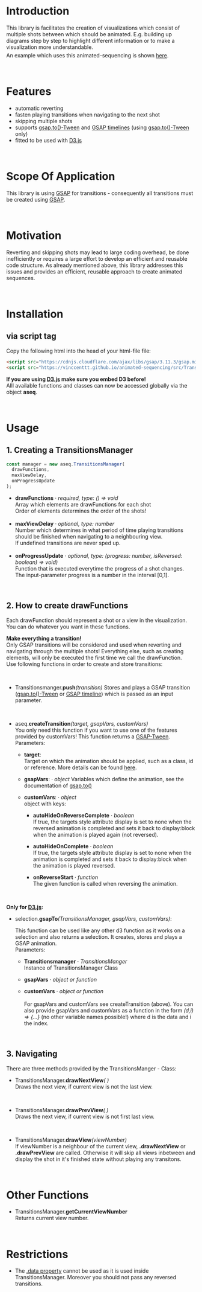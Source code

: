 # **Introduction**

This library is facilitates the creation of visualizations which consist of multiple shots between which should be animated. E.g. building up diagrams step by step to highlight different information or to make a visualization more understandable.
<br style='display:block; content: ""; margin-top:5px'/>
An example which uses this animated-sequencing is shown [here](https://vinccenttt.github.io/anomalies/).

<br/>

# **Features**

- automatic reverting
- fasten playing transitions when navigating to the next shot
- skipping multiple shots
- supports [gsap.to()-Tween](<https://greensock.com/docs/v3/GSAP/gsap.to()>) and [GSAP timelines](https://greensock.com/docs/v3/GSAP/Timeline) (using [gsap.to()-Tween](<https://greensock.com/docs/v3/GSAP/gsap.to()>) only)
- fitted to be used with [D3.js](https://d3js.org/)

<br/>

# **Scope Of Application**

This library is using [GSAP](https://greensock.com/) for transitions - consequently all transitions must be created using [GSAP](https://greensock.com/).

<br/>

# **Motivation**

Reverting and skipping shots may lead to large coding overhead, be done inefficiently or requires a large effort to develop an efficient and reusable code structure. As already mentioned above, this library addresses this issues and provides an efficient, reusable approach to create animated sequences.

<br/>

# **Installation**

## via script tag

Copy the following html into the head of your html-file file:

```html
<script src="https://cdnjs.cloudflare.com/ajax/libs/gsap/3.11.3/gsap.min.js"></script>
<script src="https://vinccenttt.github.io/animated-sequencing/src/TransitionsManager.js"></script>
```

**If you are using [D3.js](https://d3js.org/) make sure you embed D3 before!**  
Alll available functions and classes can now be accessed globally via the object **aseq**.

<br/>

# **Usage**

## 1. Creating a TransitionsManager

```js
const manager = new aseq.TransitionsManager(
  drawFunctions,
  maxViewDelay,
  onProgressUpdate
);
```

- **drawFunctions** · _required, type: () => void_  
  Array which elements are drawFunctions for each shot  
  Order of elements determines the order of the shots!  
  <br/>
- **maxViewDelay** · _optional, type: number_  
  Number which determines in what period of time playing transitions should be finished when navigating to a neighbouring view.  
  If undefined transitions are never sped up.  
  <br/>
- **onProgressUpdate** · _optional, type: (progress: number, isReversed: boolean) => void)_  
  Function that is executed everytime the progress of a shot changes.  
  The input-parameter progress is a number in the interval [0,1].

<br/>

## 2. How to create drawFunctions

Each drawFunction should represent a shot or a view in the visualization. You can do whatever you want in these functions.

**Make everything a transition!**  
 Only GSAP transitions will be considered and used when reverting and navigating through the multiple shots! Everything else, such as creating elements, will only be executed the first time we call the drawFunction.  
Use following functions in order to create and store transitions:

<br/>

- Transitionsmanger.**push**_(transition)_
  Stores and plays a GSAP transition ([gsap.to()-Tween](<https://greensock.com/docs/v3/GSAP/gsap.to()>) or [GSAP timeline](https://greensock.com/docs/v3/GSAP/Timeline)) which is passed as an input parameter.

<br/>

- aseq.**createTransition**_(target, gsapVars, customVars)_  
  You only need this function if you want to use one of the features provided by customVars! This function returns a [GSAP-Tween](https://greensock.com/docs/v3/GSAP/Tween).  
  Parameters:



    - **target**:  
    Target on which the animation should be applied, such as a class, id or reference. More details can be found [here](<https://greensock.com/docs/v3/GSAP/gsap.to()>).
        
    - **gsapVars**: · _object_
    Variables which define the animation, see the documentation of [gsap.to()](<https://greensock.com/docs/v3/GSAP/gsap.to()>)
    - **customVars**: · _object_  
    object with keys:

        - **autoHideOnReverseComplete** · _boolean_  
            If true, the targets style attribute display is set to none when the reversed animation is completed and sets it back to display:block when the animation is played again (not reversed).

        - **autoHideOnComplete** · _boolean_  
            If true, the targets style attribute display is set to none when the animation is completed and sets it back to display:block when the animation is played reversed.

        - **onReverseStart** · _function_  
            The given function is called when reversing the animation.

<br/>

**Only for [D3.js](https://d3js.org/):**

- selection.**gsapTo**_(TransitionsManager, gsapVars, customVars)_:

  This function can be used like any other d3 function as it works on a selection and also returns a selection. It creates, stores and plays a GSAP animation.  
   Parameters:

  - **Transitionsmanager** · _TransitionsManger_  
    Instance of TransitionsManager Class

  - **gsapVars** · _object or function_

  - **customVars** · _object or function_
    <br/>  
    For gsapVars and customVars see createTransition (above). You can also provide gsapVars and customVars as a function in the form _(d,i) => {...}_ (no other variable names possible!) where d is the data and i the index.

<br/>

## 3. Navigating

There are three methods provided by the TransitionsManger - Class:

- TransitionsManager.**drawNextView**_( )_  
  Draws the next view, if current view is not the last view.

<br/>

- TransitionsManager.**drawPrevView**_( )_  
  Draws the next view, if current view is not first last view.

<br/>

- TransitionsManager.**drawView**_(viewNumber)_  
   If viewNumber is a neighbour of the current view, **.drawNextView** or **.drawPrevView** are called. Otherwise it will skip all views inbetween and display the shot in it's finished state without playing any transitons.

<br/>

# Other Functions

- TransitionsManager.**getCurrentViewNumber**  
  Returns current view number.

<br/>

# Restrictions

- The [.data property](https://greensock.com/docs/v3/GSAP/Tween/data) cannot be used as it is used inside TransitionsManager. Moreover you should not pass any reversed transitions.
